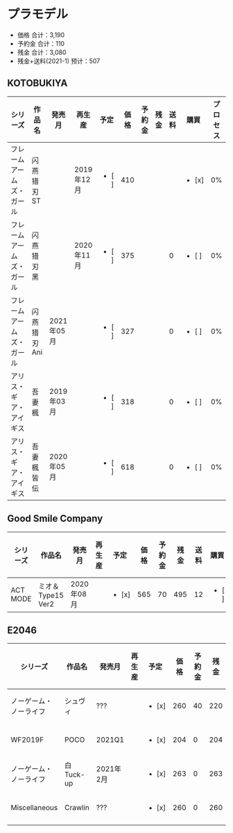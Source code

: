 # プラモデル

- 価格 合计：3,190
- 予約金 合计：110
- 残金 合计：3,080
- 残金+送料(2021-1) 预计：507

## KOTOBUKIYA
| シリーズ | 作品名 | 発売月 | 再生産 | 予定 | 価格 | 予約金 | 残金 | 送料 | 購買 | プロセス |
| --- | --- | --- | --- | --- | --- | --- | --- | --- | --- | --- |
| フレームアームズ・ガール | 闪燕猎刃 ST | | 2019年12月 | <ul><li> [ ] </li></ul> | 410 | | | | <ul><li> [x] </li></ul> | 0% |
| フレームアームズ・ガール | 闪燕猎刃 黑 | | 2020年11月 | <ul><li> [ ] </li></ul> | 375 | | | 0 | <ul><li> [ ] </li></ul> | 0% |
| フレームアームズ・ガール | 闪燕猎刃 Ani | 2021年05月 | | <ul><li> [ ] </li></ul> | 327 | | | 0 | <ul><li> [ ] </li></ul> | 0% |
| アリス・ギア・アイギス | 吾妻楓 | 2019年03月 | | <ul><li> [ ] </li></ul> | 318 | | | 0 | <ul><li> [ ] </li></ul> | 0% |
| アリス・ギア・アイギス | 吾妻楓 皆伝 | 2020年05月 | | <ul><li> [ ] </li></ul> | 618 | | | 0 | <ul><li> [ ] </li></ul> | 0% |


## Good Smile Company
| シリーズ | 作品名 | 発売月 | 再生産 | 予定 | 価格 | 予約金 | 残金 | 送料 | 購買 | プロセス |
| --- | --- | --- | --- | --- | --- | --- | --- | --- | --- | --- |
| ACT MODE | ミオ＆Type15 Ver2 | 2020年08月 | | <ul><li> [x] </li></ul> | 565 | 70 | 495 | 12 | <ul><li> [ ] </li></ul> | 0% |


## E2046
| シリーズ | 作品名 | 発売月 | 再生産 | 予定 | 価格 | 予約金 | 残金 | 送料 | 購買 | プロセス |
| --- | --- | --- | --- | --- | --- | --- | --- | --- | --- | --- |
| ノーゲーム・ノーライフ | シュヴィ | ??? | | <ul><li> [x] </li></ul> | 260 | 40 | 220 | 15 | <ul><li> [ ] </li></ul> | 0% |
| WF2019F | POCO | 2021Q1 | | <ul><li> [x] </li></ul> | 204 | 0 | 204 | 15 | <ul><li> [ ] </li></ul> | 0% |
| ノーゲーム・ノーライフ | 白 Tuck-up | 2021年2月 | | <ul><li> [x] </li></ul> | 263 | 0 | 263 | 15 | <ul><li> [ ] </li></ul> | 0% |
| Miscellaneous| Crawlin | ??? | | <ul><li> [x] </li></ul> | 260 | 0 | 260 | 15 | <ul><li> [ ] </li></ul> | 0% |

